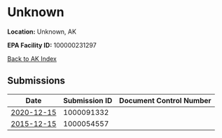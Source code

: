 # Unknown

**Location:** Unknown, AK

**EPA Facility ID:** 100000231297

[Back to AK Index](../../index.md)

## Submissions

| Date | Submission ID | Document Control Number |
|------|--------------|-------------------------|
| [2020-12-15](submissions/1000091332.md) | 1000091332 |  |
| [2015-12-15](submissions/1000054557.md) | 1000054557 |  |
